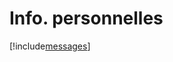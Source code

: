 # Info. personnelles

[!include[messages](infopersonnelles.messages.autogen.md)]

















































